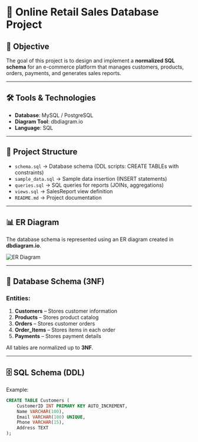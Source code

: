 # 🛒 Online Retail Sales Database Project

## 📌 Objective
The goal of this project is to design and implement a **normalized SQL schema** for an e-commerce platform that manages customers, products, orders, payments, and generates sales reports.

---

## 🛠️ Tools & Technologies
- **Database**: MySQL / PostgreSQL  
- **Diagram Tool**: dbdiagram.io  
- **Language**: SQL  

---

## 📂 Project Structure
- `schema.sql` → Database schema (DDL scripts: CREATE TABLEs with constraints)  
- `sample_data.sql` → Sample data insertion (INSERT statements)  
- `queries.sql` → SQL queries for reports (JOINs, aggregations)  
- `views.sql` → SalesReport view definition  
- `README.md` → Project documentation  

---

## 📊 ER Diagram
The database schema is represented using an ER diagram created in **dbdiagram.io**.  

![ER Diagram](link-to-your-diagram-screenshot.png)

---

## 📑 Database Schema (3NF)
### Entities:
1. **Customers** – Stores customer information  
2. **Products** – Stores product catalog  
3. **Orders** – Stores customer orders  
4. **Order_Items** – Stores items in each order  
5. **Payments** – Stores payment details  

All tables are normalized up to **3NF**.  

---

## 🗄️ SQL Schema (DDL)
Example:
```sql
CREATE TABLE Customers (
    CustomerID INT PRIMARY KEY AUTO_INCREMENT,
    Name VARCHAR(100),
    Email VARCHAR(100) UNIQUE,
    Phone VARCHAR(15),
    Address TEXT
);
